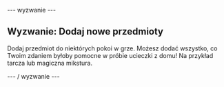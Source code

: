 \--- wyzwanie \---

## Wyzwanie: Dodaj nowe przedmioty

Dodaj przedmiot do niektórych pokoi w grze. Możesz dodać wszystko, co Twoim zdaniem byłoby pomocne w próbie ucieczki z domu! Na przykład tarcza lub magiczna mikstura.

\--- / wyzwanie \---